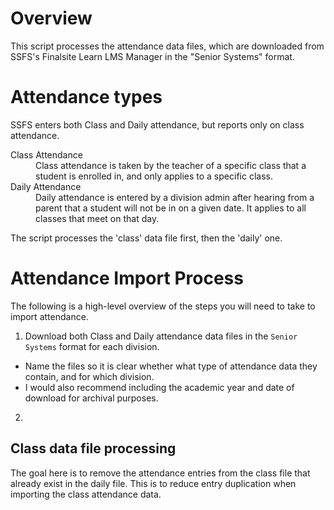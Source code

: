 # Overview
This script processes the attendance data files, which are downloaded from SSFS's Finalsite Learn LMS Manager in the "Senior Systems" format.


# Attendance types
SSFS enters both Class and Daily attendance, but reports only on class attendance.
<dl>
  <dt>Class Attendance</dt>
  <dd>Class attendance is taken by the teacher of a specific class that a student is enrolled in, and only applies to a specific class.</dd>
  <dt>Daily Attendance</dt>
  <dd>Daily attendance is entered by a division admin after hearing from a parent that a student will not be in on a given date. It applies to all classes that meet on that day.</dd>
</dl>

The script processes the 'class' data file first, then the 'daily' one.


# Attendance Import Process
The following is a high-level overview of the steps you will need to take to import attendance.
1. Download both Class and Daily attendance data files in the `Senior Systems` format for each  division.
  * Name the files so it is clear whether what type of attendance data they contain, and for which division.
  * I would also recommend including the academic year and date of download for archival purposes.
2. 


## Class data file processing
The goal here is to remove the attendance entries from the class file that already exist in the daily file. This is to reduce entry duplication when importing the class attendance data.

